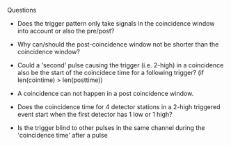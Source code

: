 Questions

- Does the trigger pattern only take signals in the coincidence window
  into account or also the pre/post?

- Why can/should the post-coincidence window not be shorter than the
  coincidence window?

- Could a 'second' pulse causing the trigger (i.e. 2-high) in a
  coincidence also be the start of the coincidece time for a
  following trigger? (if len(cointime) > len(posttime))

- A coincidence can not happen in a post coincidence window.

- Does the coincidence time for 4 detector stations in a 2-high
  triggered event start when the first detector has 1 low or 1 high?

- Is the trigger blind to other pulses in the same channel during the
  'coincidence time' after a pulse
